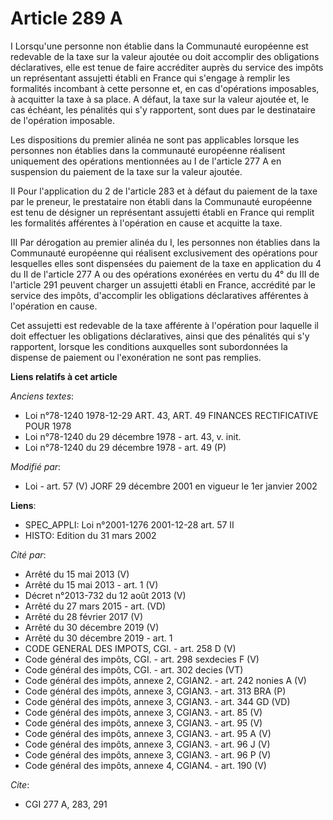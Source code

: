 # Article 289 A

I Lorsqu'une personne non établie dans la Communauté européenne est redevable de la taxe sur la valeur ajoutée ou doit
accomplir des obligations déclaratives, elle est tenue de faire accréditer auprès du service des impôts un représentant
assujetti établi en France qui s'engage à remplir les formalités incombant à cette personne et, en cas d'opérations
imposables, à acquitter la taxe à sa place. A défaut, la taxe sur la valeur ajoutée et, le cas échéant, les pénalités qui s'y
rapportent, sont dues par le destinataire de l'opération imposable.

Les dispositions du premier alinéa ne sont pas applicables lorsque les personnes non établies dans la communauté européenne
réalisent uniquement des opérations mentionnées au I de l'article 277 A en suspension du paiement de la taxe sur la valeur
ajoutée.

II Pour l'application du 2 de l'article 283 et à défaut du paiement de la taxe par le preneur, le prestataire non établi dans
la Communauté européenne est tenu de désigner un représentant assujetti établi en France qui remplit les formalités
afférentes à l'opération en cause et acquitte la taxe.

III Par dérogation au premier alinéa du I, les personnes non établies dans la Communauté européenne qui réalisent
exclusivement des opérations pour lesquelles elles sont dispensées du paiement de la taxe en application du 4 du II de
l'article 277 A ou des opérations exonérées en vertu du 4° du III de l'article 291 peuvent charger un assujetti établi en
France, accrédité par le service des impôts, d'accomplir les obligations déclaratives afférentes à l'opération en cause.

Cet assujetti est redevable de la taxe afférente à l'opération pour laquelle il doit effectuer les obligations déclaratives,
ainsi que des pénalités qui s'y rapportent, lorsque les conditions auxquelles sont subordonnées la dispense de paiement ou
l'exonération ne sont pas remplies.

**Liens relatifs à cet article**

_Anciens textes_:

  - Loi n°78-1240 1978-12-29 ART. 43, ART. 49 FINANCES RECTIFICATIVE POUR 1978
  - Loi n°78-1240 du 29 décembre 1978 - art. 43, v. init.
  - Loi n°78-1240 du 29 décembre 1978 - art. 49 (P)

_Modifié par_:

  - Loi - art. 57 (V) JORF 29 décembre 2001 en vigueur le 1er janvier 2002

**Liens**:

  - SPEC_APPLI: Loi n°2001-1276 2001-12-28 art. 57 II
  - HISTO: Edition du 31 mars 2002

_Cité par_:

  - Arrêté du 15 mai 2013 (V)
  - Arrêté du 15 mai 2013 - art. 1 (V)
  - Décret n°2013-732 du 12 août 2013 (V)
  - Arrêté du 27 mars 2015 - art. (VD)
  - Arrêté du 28 février 2017 (V)
  - Arrêté du 30 décembre 2019 (V)
  - Arrêté du 30 décembre 2019 - art. 1
  - CODE GENERAL DES IMPOTS, CGI. - art. 258 D (V)
  - Code général des impôts, CGI. - art. 298 sexdecies F (V)
  - Code général des impôts, CGI. - art. 302 decies (VT)
  - Code général des impôts, annexe 2, CGIAN2. - art. 242 nonies A (V)
  - Code général des impôts, annexe 3, CGIAN3. - art. 313 BRA (P)
  - Code général des impôts, annexe 3, CGIAN3. - art. 344 GD (VD)
  - Code général des impôts, annexe 3, CGIAN3. - art. 85 (V)
  - Code général des impôts, annexe 3, CGIAN3. - art. 95 (V)
  - Code général des impôts, annexe 3, CGIAN3. - art. 95 A (V)
  - Code général des impôts, annexe 3, CGIAN3. - art. 96 J (V)
  - Code général des impôts, annexe 3, CGIAN3. - art. 96 P (V)
  - Code général des impôts, annexe 4, CGIAN4. - art. 190 (V)

_Cite_:

  - CGI 277 A, 283, 291
